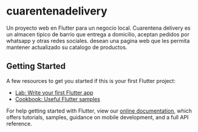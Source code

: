 # cuarentenadelivery

Un proyecto web en Flutter para un negocio local. Cuarentena delivery es un almacen tipico de barrio que entrega a domicilio, aceptan pedidos por whatsapp y otras redes sociales. desean una pagina web que les permita mantener actualizado su catalogo de productos.

## Getting Started

A few resources to get you started if this is your first Flutter project:

- [Lab: Write your first Flutter app](https://flutter.dev/docs/get-started/codelab)
- [Cookbook: Useful Flutter samples](https://flutter.dev/docs/cookbook)

For help getting started with Flutter, view our
[online documentation](https://flutter.dev/docs), which offers tutorials,
samples, guidance on mobile development, and a full API reference.
